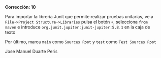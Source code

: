 **Corrección: 10**

Para importar la librería Junit que permite realizar pruebas unitarias, ve a `File->Project Structure->Libraries` pulsa el botón `+`, selecciona `from maven` e introduce `org.junit.jupiter:junit-jupiter:5.8.1` en la caja de texto

Por último, marca `main` como `Sources Root` y `test` como `Test Sources Root`

Jose Manuel Duarte Peris

